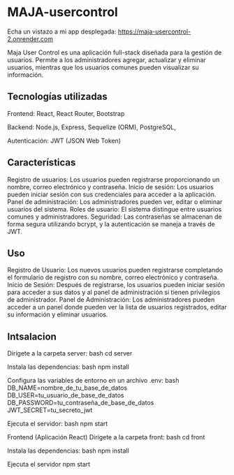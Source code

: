 # MAJA-usercontrol
Echa un vistazo a mi app desplegada: https://maja-usercontrol-2.onrender.com 

Maja User Control es una aplicación full-stack diseñada para la gestión de usuarios. Permite a los administradores agregar, actualizar y eliminar usuarios, mientras que los usuarios comunes pueden visualizar su información.

## Tecnologías utilizadas
Frontend:
React,
React Router, 
Bootstrap

Backend:
Node.js,
Express,
Sequelize (ORM),
PostgreSQL, 

Autenticación:
JWT (JSON Web Token)

## Características
Registro de usuarios: Los usuarios pueden registrarse proporcionando un nombre, correo electrónico y contraseña.
Inicio de sesión: Los usuarios pueden iniciar sesión con sus credenciales para acceder a la aplicación.
Panel de administración: Los administradores pueden ver, editar o eliminar usuarios del sistema.
Roles de usuario: El sistema distingue entre usuarios comunes y administradores.
Seguridad: Las contraseñas se almacenan de forma segura utilizando bcrypt, y la autenticación se maneja a través de JWT.

## Uso
Registro de Usuario: Los nuevos usuarios pueden registrarse completando el formulario de registro con su nombre, correo electrónico y contraseña.
Inicio de Sesión: Después de registrarse, los usuarios pueden iniciar sesión para acceder a sus datos y al panel de administración si tienen privilegios de administrador.
Panel de Administración: Los administradores pueden acceder a un panel donde pueden ver la lista de usuarios registrados, editar su información y eliminar usuarios.

## Intsalacion
Dirígete a la carpeta server:
bash
cd server

Instala las dependencias:
bash
npm install

Configura las variables de entorno en un archivo .env:
bash
DB_NAME=nombre_de_tu_base_de_datos
DB_USER=tu_usuario_de_base_de_datos
DB_PASSWORD=tu_contraseña_de_base_de_datos
JWT_SECRET=tu_secreto_jwt

Ejecuta el servidor:
bash
npm start

Frontend (Aplicación React)
Dirígete a la carpeta front:
bash
cd front

Instala las dependencias:
bash
npm install

Ejecuta el servidor
npm start


